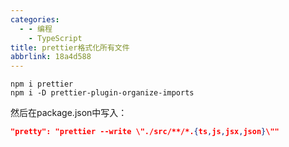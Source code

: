 ```yaml
---
categories:
  - - 编程
    - TypeScript
title: prettier格式化所有文件
abbrlink: 18a4d588
---
```


```shell
npm i prettier
npm i -D prettier-plugin-organize-imports
```

然后在package.json中写入：

```json
"pretty": "prettier --write \"./src/**/*.{ts,js,jsx,json}\"" 
```
